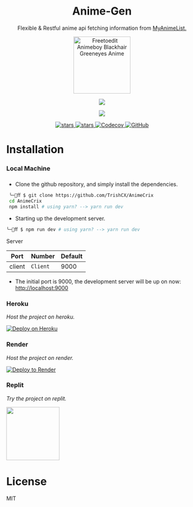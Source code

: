 <h1 align="center">Anime-Gen</h1>
<p align="center">Flexible & Restful anime api fetching information from <a href="https://myanimelist.net/">MyAnimeList.</a></p>
<p align="center">
    <img
        src="https://www.kindpng.com/picc/m/70-706026_freetoedit-animeboy-blackhair-greeneyes-anime-boy-black-anime.png" alt="Freetoedit Animeboy Blackhair Greeneyes Anime"
        style="
            width: 150px
        "
    />
  <p align="center">
  <a href="http://forthebadge.com/" target="_blank">
    <img src="http://forthebadge.com/images/badges/built-with-love.svg"/>
  </a>
</p>

<p align="center">
  <a href="http s://standardjs.com/" target="_blank">
    <img src="https://cdn.rawgit.com/feross/standard/master/badge.svg" />
  </a>
  
</p>

<p align="center">

  <p align="center">
    <a href="https://github.com/riimuru/gogoanime/actions/workflows/docker-build.yml">
      <img src="https://github.com/riimuru/gogoanime/actions/workflows/docker-build.yml/badge.svg" alt="stars">
    </a>
     <a href="https://github.com/riimuru/gogoanime/actions/workflows/codeql-analysis.yml">
      <img src="https://github.com/riimuru/gogoanime/actions/workflows/codeql-analysis.yml/badge.svg" alt="stars">
    </a>
  <a href="https://codecov.io/gh/Kylart/MalScraper" target="_blank">
    <img src="https://codecov.io/gh/Kylart/MalScraper/branch/master/graph/badge.svg" alt="Codecov" />
  </a>
        <a href="https://github.com/consumet/extensions/blob/master/LICENSE">
      <img src="https://img.shields.io/github/license/consumet/extensions" alt="GitHub">
    </a>
  </p>
</p>

# Installation

### Local Machine

#####

- Clone the github repository, and simply install the dependencies.

```bash
 ╰─ﬀ $ git clone https://github.com/TrishCX/AnimeCrix
 cd AnimeCrix
 npm install # using yarn? --> yarn run dev
```

- Starting up the development server.

```bash
╰─ﬀ $ npm run dev # using yarn? --> yarn run dev
```

Server

| Port   | Number              | Default |
| ------ | ------------------- | ------- |
| client | <code>Client</code> | 9000    |

</p>

- The initial port is 9000, the development server will be up on now: [http://localhost:9000](http://localhost:9000/v1/)

### Heroku

_Host the project on heroku._

[![Deploy on Heroku](https://www.herokucdn.com/deploy/button.svg)](https://heroku.com/deploy?template=https://github.com/TrishCX/AnimeCrix/tree/main)

### Render

_Host the project on render._

[![Deploy to Render](https://render.com/images/deploy-to-render-button.svg)](https://render.com/deploy?repo=https://github.com/TrishCX/AnimeCrix)

### Replit

_Try the project on replit._

  <a href="https://replit.com/@mynoislitaf/Anime-Gen" target="_blank">
    <img src="https://img.shields.io/badge/Replit-DD1200?style=for-the-badge&logo=Replit&logoColor=white"
    style="width: 140px;"
     />
  </a> 
  
<h1>License</h1>
 MIT
